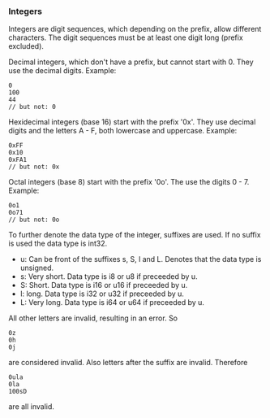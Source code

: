 ### Integers

Integers are digit sequences, which depending on the prefix, allow different
characters. The digit sequences must be at least one digit long (prefix
excluded).

Decimal integers, which don't have a prefix, but cannot start with 0. They use
the decimal digits. Example:

```
0
100
44
// but not: 0
```

Hexidecimal integers (base 16) start with the prefix '0x'. They use decimal
digits and the letters A - F, both lowercase and uppercase. Example:

```
0xFF
0x10
0xFA1
// but not: 0x
```

Octal integers (base 8) start with the prefix '0o'. The use the digits 0 - 7.
Example:

```
0o1
0o71
// but not: 0o
```

To further denote the data type of the integer, suffixes are used. If no suffix
is used the data type is int32.

- u: Can be front of the suffixes s, S, l and L. Denotes that the data type
is unsigned.
- s: Very short. Data type is i8 or u8 if preceeded by u.
- S: Short. Data type is i16 or u16 if preceeded by u.
- l: long. Data type is i32 or u32 if preceeded by u.
- L: Very long. Data type is i64 or u64 if preceeded by u.

All other letters are invalid, resulting in an error. So

```
0z
0h
0j
```

are considered invalid. Also letters after the suffix are invalid. Therefore

```
0ula
0la
100sD
```

are all invalid.

